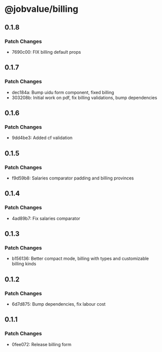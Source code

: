 # @jobvalue/billing

## 0.1.8

### Patch Changes

- 7690c00: FIX billing default props

## 0.1.7

### Patch Changes

- dec184a: Bump uidu form component, fixed billing
- 303208b: Initial work on pdf, fix billing validations, bump dependencies

## 0.1.6

### Patch Changes

- 9dd4be3: Added cf validation

## 0.1.5

### Patch Changes

- f9d59b8: Salaries comparator padding and billing provinces

## 0.1.4

### Patch Changes

- 4ad89b7: Fix salaries comparator

## 0.1.3

### Patch Changes

- b156136: Better compact mode, billing with types and customizable billing kinds

## 0.1.2

### Patch Changes

- 6d7d875: Bump dependencies, fix labour cost

## 0.1.1

### Patch Changes

- 0fee072: Release billing form

